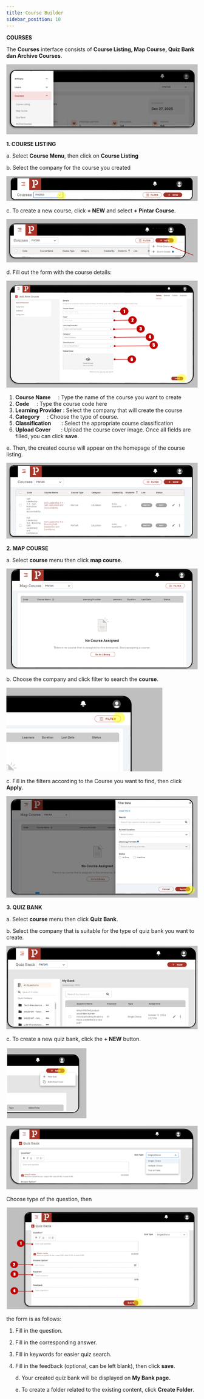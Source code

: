 ```yaml
---
title: Course Builder
sidebar_position: 10
---
```

**COURSES**

The **Courses** interface consists of **Course Listing, Map Course, Quiz Bank dan Archive Courses**.

![](/img/enterprise-admin-course-1.png)

**1. COURSE LISTING**

   a. Select **Course Menu**, then click on **Course Listing**

   b. Select the company for the course you created

![](/img/enterprise-admin-course-2.png)

   c. To create a new course, click **+ NEW** and select **+ Pintar Course**.

![](/img/enterprise-admin-course-3.png)

   d. Fill out the form with the course details:

![](/img/enterprise-admin-course-4.png)

1. **Course Name**	        : Type the name of the course you want to create
2. **Code**		        : Type the course code here
3. **Learning Provider** : Select the company that will create the course
4. **Category**	        : Choose the type of course.
5. **Classification**	        : Select the appropriate course classification
6. **Upload Cover**	        : Upload the course cover image. Once all fields are filled, you can click **save**.

e. Then, the created course will appear on the homepage of the course listing.

![](/img/enterprise-admin-course-5.png)

**2. MAP COURSE**

   a. Select **course** menu then click **map course**.

![](/img/enterprise-admin-course-6.png)

   b. Choose the company and click filter to search the **course**.

![](/img/enterprise-admin-course-6.1.png)

   c. Fill in the filters according to the Course you want to find, then click **Apply**.

![](/img/enterprise-admin-course-7.png)

**3. QUIZ BANK**

   a. Select **course** menu then click **Quiz Bank**.

   b. Select the company that is suitable for the type of quiz bank you want to create.

![](/img/enterprise-admin-course-8.png)

   c. To create a new quiz bank, click the **+ NEW** button.

![](/img/enterprise-admin-course-9.png)

![](/img/enterprise-admin-course-10.png)

Choose type of the question, then

![](/img/enterprise-admin-course-11.png)

the form is as follows:

1. Fill in the question.
2. Fill in the corresponding answer.
3. Fill in keywords for easier quiz search.
4. Fill in the feedback (optional, can be left blank), then click **save**.

   d. Your created quiz bank will be displayed on **My Bank page.**

   e. To create a folder related to the existing content, click **Create Folder**.

![]()

